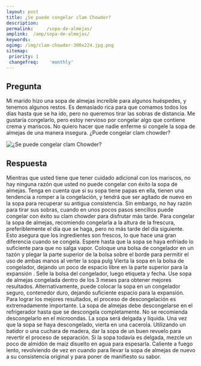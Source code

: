```yaml
---
layout: post
title: ¿Se puede congelar clam Chowder?  
description: 
permalink:     /sopa-de-almejas/
amplink:  /amp/sopa-de-almejas/
keywords: 
ogimg: /img/clam-chowder-300x224.jpg.png
sitemap:
 priority: 1
 changefreq:    'monthly'
---
```




## Pregunta

Mi marido hizo una sopa de almejas increíble para algunos huéspedes, y tenemos algunos restos. Es demasiado rica para que comamos todos los días hasta que se ha ido, pero no queremos tirar las sobras de distancia. Me gustaría congelarlo, pero estoy nervioso por congelar algo que contiene crema y mariscos. No quiero hacer que nadie enferme si congele la sopa de almejas de una manera insegura. ¿Puede congelar clam chowder?


![¿Se puede congelar clam Chowder?](https://sepuedecongelar.com/img/clam-chowder-300x224.jpg "¿Se puede congelar clam Chowder?" )


## Respuesta

Mientras que usted tiene que tener cuidado adicional con los mariscos, no hay ninguna razón que usted no puede congelar con éxito la sopa de almejas. Tenga en cuenta que si su sopa tiene papas en ella, tienen una tendencia a romper a la congelación, y tendrá que ser agitado de nuevo en la sopa para recuperar su antigua consistencia. Sin embargo, no hay razón para tirar sus sobras, cuando en unos pocos pasos sencillos puede congelar con éxito su clam chowder para disfrutar más tarde.
Para congelar la sopa de almejas, recomiendo congelarla a la altura de la frescura, preferiblemente el día que se haga, pero no más tarde del día siguiente. Esto asegura que los ingredientes son frescos, lo que hace una gran diferencia cuando se congela. Espere hasta que la sopa se haya enfriado lo suficiente para que no salga vapor. Coloque una bolsa de congelador en un tazón y plegar la parte superior de la bolsa sobre el borde para permitir el uso de ambas manos al verter la sopa pulg Vierta la sopa en la bolsa de congelador, dejando un poco de espacio libre en la parte superior para la expansión . Selle la bolsa del congelador, luego etiqueta y fecha. Use sopa de almejas congelada dentro de los 3 meses para obtener mejores resultados. Alternativamente, puede colocar la sopa en un congelador seguro, contenedor duro, dejando suficiente espacio para la expansión.
Para lograr los mejores resultados, el proceso de descongelación es extremadamente importante. La sopa de almejas debe descongelarse en el refrigerador hasta que se descongela completamente. No se recomienda descongelarlo en el microondas. La sopa será delgada y líquida. Una vez que la sopa se haya descongelado, vierta en una cacerola. Utilizando un batidor o una cuchara de madera, dar la sopa de un buen revuelo para revertir el proceso de separación. Si la sopa todavía es delgada, mezcle un poco de almidón de maíz disuelto en agua para espesarla. Caliente a fuego lento, revolviendo de vez en cuando para llevar la sopa de almejas de nuevo a su consistencia original y para poner de manifiesto su sabor.
